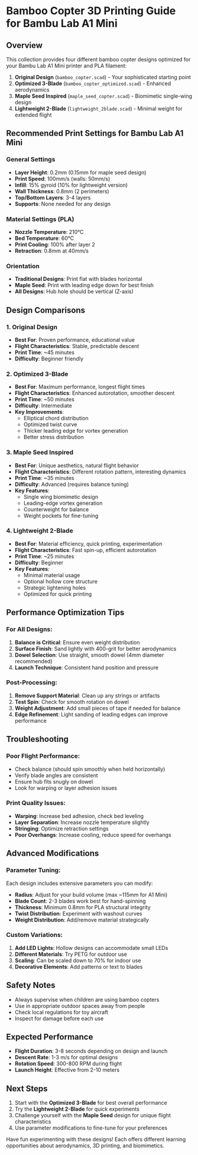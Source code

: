 # Bamboo Copter 3D Printing Guide for Bambu Lab A1 Mini

## Overview
This collection provides four different bamboo copter designs optimized for your Bambu Lab A1 Mini printer and PLA filament:

1. **Original Design** (`bamboo_copter.scad`) - Your sophisticated starting point
2. **Optimized 3-Blade** (`bamboo_copter_optimized.scad`) - Enhanced aerodynamics 
3. **Maple Seed Inspired** (`maple_seed_copter.scad`) - Biomimetic single-wing design
4. **Lightweight 2-Blade** (`lightweight_2blade.scad`) - Minimal weight for extended flight

## Recommended Print Settings for Bambu Lab A1 Mini

### General Settings
- **Layer Height**: 0.2mm (0.15mm for maple seed design)
- **Print Speed**: 100mm/s (walls: 50mm/s)
- **Infill**: 15% gyroid (10% for lightweight version)
- **Wall Thickness**: 0.8mm (2 perimeters)
- **Top/Bottom Layers**: 3-4 layers
- **Supports**: None needed for any design

### Material Settings (PLA)
- **Nozzle Temperature**: 210°C
- **Bed Temperature**: 60°C
- **Print Cooling**: 100% after layer 2
- **Retraction**: 0.8mm at 40mm/s

### Orientation
- **Traditional Designs**: Print flat with blades horizontal
- **Maple Seed**: Print with leading edge down for best finish
- **All Designs**: Hub hole should be vertical (Z-axis)

## Design Comparisons

### 1. Original Design
- **Best For**: Proven performance, educational value
- **Flight Characteristics**: Stable, predictable descent
- **Print Time**: ~45 minutes
- **Difficulty**: Beginner friendly

### 2. Optimized 3-Blade  
- **Best For**: Maximum performance, longest flight times
- **Flight Characteristics**: Enhanced autorotation, smoother descent
- **Print Time**: ~50 minutes  
- **Difficulty**: Intermediate
- **Key Improvements**:
  - Elliptical chord distribution
  - Optimized twist curve
  - Thicker leading edge for vortex generation
  - Better stress distribution

### 3. Maple Seed Inspired
- **Best For**: Unique aesthetics, natural flight behavior
- **Flight Characteristics**: Different rotation pattern, interesting dynamics
- **Print Time**: ~35 minutes
- **Difficulty**: Advanced (requires balance tuning)
- **Key Features**:
  - Single wing biomimetic design
  - Leading-edge vortex generation
  - Counterweight for balance
  - Weight pockets for fine-tuning

### 4. Lightweight 2-Blade
- **Best For**: Material efficiency, quick printing, experimentation
- **Flight Characteristics**: Fast spin-up, efficient autorotation
- **Print Time**: ~25 minutes
- **Difficulty**: Beginner
- **Key Features**:
  - Minimal material usage
  - Optional hollow core structure
  - Strategic lightening holes
  - Optimized for quick printing

## Performance Optimization Tips

### For All Designs:
1. **Balance is Critical**: Ensure even weight distribution
2. **Surface Finish**: Sand lightly with 400-grit for better aerodynamics
3. **Dowel Selection**: Use straight, smooth dowel (4mm diameter recommended)
4. **Launch Technique**: Consistent hand position and pressure

### Post-Processing:
1. **Remove Support Material**: Clean up any strings or artifacts
2. **Test Spin**: Check for smooth rotation on dowel
3. **Weight Adjustment**: Add small pieces of tape if needed for balance
4. **Edge Refinement**: Light sanding of leading edges can improve performance

## Troubleshooting

### Poor Flight Performance:
- Check balance (should spin smoothly when held horizontally)
- Verify blade angles are consistent
- Ensure hub fits snugly on dowel
- Look for warping or layer adhesion issues

### Print Quality Issues:
- **Warping**: Increase bed adhesion, check bed leveling
- **Layer Separation**: Increase nozzle temperature slightly
- **Stringing**: Optimize retraction settings
- **Poor Overhangs**: Increase cooling, reduce speed for overhangs

## Advanced Modifications

### Parameter Tuning:
Each design includes extensive parameters you can modify:

- **Radius**: Adjust for your build volume (max ~115mm for A1 Mini)
- **Blade Count**: 2-3 blades work best for hand-spinning
- **Thickness**: Minimum 0.8mm for PLA structural integrity
- **Twist Distribution**: Experiment with washout curves
- **Weight Distribution**: Add/remove material strategically

### Custom Variations:
1. **Add LED Lights**: Hollow designs can accommodate small LEDs
2. **Different Materials**: Try PETG for outdoor use
3. **Scaling**: Can be scaled down to 70% for indoor use
4. **Decorative Elements**: Add patterns or text to blades

## Safety Notes
- Always supervise when children are using bamboo copters
- Use in appropriate outdoor spaces away from people
- Check local regulations for toy aircraft
- Inspect for damage before each use

## Expected Performance
- **Flight Duration**: 3-8 seconds depending on design and launch
- **Descent Rate**: 1-3 m/s for optimal designs  
- **Rotation Speed**: 300-800 RPM during flight
- **Launch Height**: Effective from 2-10 meters

## Next Steps
1. Start with the **Optimized 3-Blade** for best overall performance
2. Try the **Lightweight 2-Blade** for quick experiments  
3. Challenge yourself with the **Maple Seed** design for unique flight characteristics
4. Use parameter modifications to fine-tune for your preferences

Have fun experimenting with these designs! Each offers different learning opportunities about aerodynamics, 3D printing, and biomimetics.
